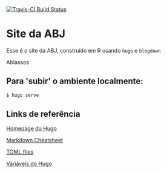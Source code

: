 [![Travis-CI Build Status](https://travis-ci.org/abjur/home.svg?branch=master)](https://travis-ci.org/abjur/home)

# Site da ABJ

Esse é o site da ABJ, construído em R usando `hugo` e `blogdown`

Ablassos

## Para 'subir' o ambiente localmente:
```bash
$ hugo serve
```

## Links de referência

[Homepage do Hugo](https://gohugo.io/)

[Markdown Cheatsheet](https://github.com/adam-p/markdown-here/wiki/Markdown-Cheatsheet)

[TOML files](https://npf.io/2014/08/intro-to-toml/)

[Variáveis do Hugo](https://gohugo.io/templates/variables/)
